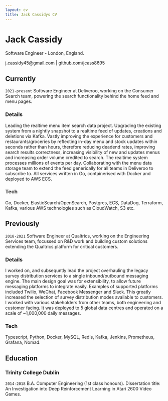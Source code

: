 ```yaml
---
layout: cv
title: Jack Cassidys CV
---
```

# Jack Cassidy
Software Engineer - London, England.

<div id="webaddress">
  <a href="j.cassidy45">j.cassidy45@gmail.com</a> | <a href="https://github.com/jcass8695">github.com/jcass8695</a>
 </div>

## Currently

`2021-present` Software Engineer at Deliveroo, working on the Consumer Search team, powering the search functionality behind the home feed and menu pages.

### Details

Leading the realtime menu item search data project. Upgrading the existing system from a nightly snapshot to a realtime feed of updates, creations and deletions via Kafka. Vastly improving the experience for customers and restaurants/groceries by reflecting in-day menu and stock updates within seconds rather than hours, therefore reducing deadend rates, improving search results correctness, increasing visibility of new and updates menus and increasing order volume credited to search. The realtime system processes millions of events per day. Collaborating with the menu data storage team to extend the feed generically for all teams in Deliveroo to subscribe to. All services written in Go, containerised with Docker and deployed to AWS ECS.

### Tech

Go, Docker, ElasticSearch/OpenSearch, Postgres, ECS, DataDog, Terraform, Kafka, various AWS technologies such as CloudWatch, S3 etc.

## Previously

`2018-2021` Software Engineer at Qualtrics, working on the Engineering Services team, focussed on R&D work and building custom solutions extending the Qualtrics platform for critical customers.

### Details

I worked on, and subsequntly lead the project overhauling the legacy survey distribution services to a single inbound/outbound messaging engine. The main design goal was for extensibility, to allow future messaging platforms to integrate easily. Examples of supported platforms included Twilio, WeChat, Facebook Messenger and Slack. This greatly increased the selection of survey distribution modes available to customers. I worked with various stakeholders from other teams, both engineering and customer facing. It was deployed to 5 global data centres and operated on a scale of ~1,000,000 daily messages.

### Tech

Typescript, Python, Docker, MySQL, Redis, Kafka, Jenkins, Prometheus, Grafana, Nomad.

## Education
  
### Trinity College Dublin

`2014-2018` B.A. Computer Engineering (1st class honours). Dissertation title: An Investigation into Deep Reinforcement Learning in Atari 2600 Video Games.

<!-- ### Footer

Last updated: August 2022 -->



